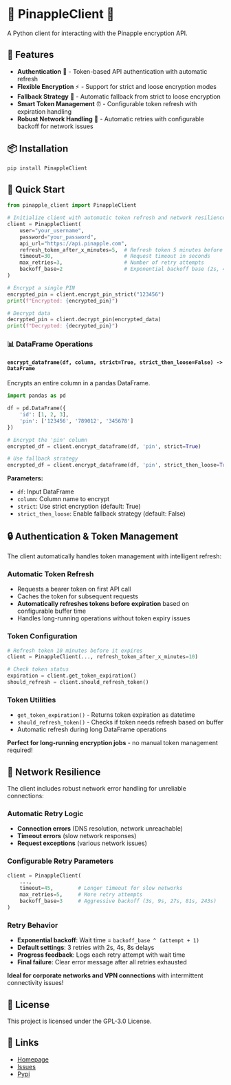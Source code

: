# 🍍 PinappleClient 🍍

A Python client for interacting with the Pinapple encryption API.

## 🚀 Features

- **Authentication** 🔐 - Token-based API authentication with automatic refresh
- **Flexible Encryption** ⚡ - Support for strict and loose encryption modes
- **Fallback Strategy** 🔄 - Automatic fallback from strict to loose encryption
- **Smart Token Management** ⏰ - Configurable token refresh with expiration handling
- **Robust Network Handling** 🔁 - Automatic retries with configurable backoff for network issues

## 📦 Installation

```bash
pip install PinappleClient
```

## 🔧 Quick Start

```python
from pinapple_client import PinappleClient

# Initialize client with automatic token refresh and network resilience
client = PinappleClient(
    user="your_username",
    password="your_password",
    api_url="https://api.pinapple.com",
    refresh_token_after_x_minutes=5,  # Refresh token 5 minutes before expiration
    timeout=30,                       # Request timeout in seconds
    max_retries=3,                    # Number of retry attempts
    backoff_base=2                    # Exponential backoff base (2s, 4s, 8s)
)

# Encrypt a single PIN
encrypted_pin = client.encrypt_pin_strict("123456")
print(f"Encrypted: {encrypted_pin}")

# Decrypt data
decrypted_pin = client.decrypt_pin(encrypted_data)
print(f"Decrypted: {decrypted_pin}")
```

### 📊 DataFrame Operations

#### `encrypt_dataframe(df, column, strict=True, strict_then_loose=False) -> DataFrame`
Encrypts an entire column in a pandas DataFrame.

```python
import pandas as pd

df = pd.DataFrame({
    'id': [1, 2, 3],
    'pin': ['123456', '789012', '345678']
})

# Encrypt the 'pin' column
encrypted_df = client.encrypt_dataframe(df, 'pin', strict=True)

# Use fallback strategy
encrypted_df = client.encrypt_dataframe(df, 'pin', strict_then_loose=True)
```

**Parameters:**
- `df`: Input DataFrame
- `column`: Column name to encrypt
- `strict`: Use strict encryption (default: True)
- `strict_then_loose`: Enable fallback strategy (default: False)

## 🔒 Authentication & Token Management

The client automatically handles token management with intelligent refresh:

### Automatic Token Refresh
- Requests a bearer token on first API call
- Caches the token for subsequent requests
- **Automatically refreshes tokens before expiration** based on configurable buffer time
- Handles long-running operations without token expiry issues

### Token Configuration
```python
# Refresh token 10 minutes before it expires
client = PinappleClient(..., refresh_token_after_x_minutes=10)

# Check token status
expiration = client.get_token_expiration()
should_refresh = client.should_refresh_token()
```

### Token Utilities
- `get_token_expiration()` - Returns token expiration as datetime
- `should_refresh_token()` - Checks if token needs refresh based on buffer
- Automatic refresh during long DataFrame operations

**Perfect for long-running encryption jobs** - no manual token management required!

## 🔁 Network Resilience

The client includes robust network error handling for unreliable connections:

### Automatic Retry Logic
- **Connection errors** (DNS resolution, network unreachable)
- **Timeout errors** (slow network responses)
- **Request exceptions** (various network issues)

### Configurable Retry Parameters
```python
client = PinappleClient(
    ...,
    timeout=45,        # Longer timeout for slow networks
    max_retries=5,     # More retry attempts
    backoff_base=3     # Aggressive backoff (3s, 9s, 27s, 81s, 243s)
)
```

### Retry Behavior
- **Exponential backoff**: Wait time = `backoff_base ^ (attempt + 1)`
- **Default settings**: 3 retries with 2s, 4s, 8s delays
- **Progress feedback**: Logs each retry attempt with wait time
- **Final failure**: Clear error message after all retries exhausted

**Ideal for corporate networks and VPN connections** with intermittent connectivity issues!

## 📄 License

This project is licensed under the GPL-3.0 License.

## 🔗 Links

- [Homepage](https://github.com/ebremst3dt/pinappleclient)
- [Issues](https://github.com/ebremst3dt/pinappleclient/issues)
- [Pypi](https://pypi.org/project/PinappleClient/)